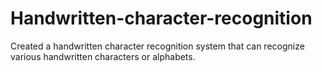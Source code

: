 # Handwritten-character-recognition
Created a handwritten character recognition system that can recognize various handwritten characters or alphabets.
